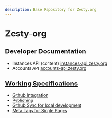 ```yaml
---
description: Base Repository for Zesty.org
---
```


# Zesty-org

## Developer Documentation

* Instances API \(content\) [instances-api.zesty.org](https://instances-api.zesty.org/)
* Accounts API [accounts-api.zesty.org](https://accounts-api.zesty.org/)

## [Working Specifications](specs/)

* [Github Integration](specs/githubintegration.md)
* [Publishing](specs/publishing.md)
* [Github Sync for local development](https://docs.google.com/document/d/1PCOXFzI20O4XoPwRpKWMInXkpeZyV7phwFeq5d3hVN8/edit?usp=sharing)
* [Meta Tags for Single Pages](https://docs.google.com/document/d/1dXzNhLsnu7xoyE-SK9g9jii9L4lq8cU-H0B01HzT5F8/edit)


<script>alert('jhere')</script>
